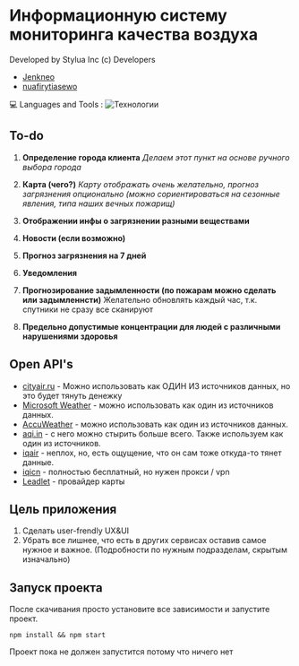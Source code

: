 
# Информационную систему мониторинга качества воздуха

Developed by Stylua Inc (c) Developers

-   [Jenkneo](https://github.com/Jenkneo)
-   [nuafirytiasewo](https://github.com/nuafirytiasewo)

💻 Languages and Tools : ![Технологии](https://skillicons.dev/icons?i=js,html,css,react)


## To-do

1. **Определение города клиента** 
 *Делаем этот пункт на основе ручного выбора города*

2. **Карта (чего?)**
	*Карту отображать очень желательно, прогноз загрязнения опционально (можно сориентироваться на сезонные явления, типа наших вечных пожарищ)*

3. **Отображении инфы о загрязнении разными веществами**

4. **Новости (если возможно)**


5. **Прогноз загрязнения на 7 дней**

6. **Уведомления**

8. **Прогнозирование задымленности (по пожарам можно сделать или задымленнсти)**
	Желательно обновлять каждый час, т.к. спутники не сразу все сканируют
	
9. **Предельно допустимые концентрации для людей с различными нарушениями здоровья**

## Open API's
- [cityair.ru](https://cityair.ru/ru/software/) - Можно использовать как ОДИН ИЗ источников данных, но это будет тянуть денежку
- [Microsoft Weather](https://learn.microsoft.com/ru-ru/rest/api/maps/weather/get-current-air-quality?view=rest-maps-2024-04-01&viewFallbackFrom=rest-maps-2023-06-01&tabs=HTTP) - можно использовать как один из источников данных.
- [AccuWeather](https://www.accuweather.com/ru/ru/moscow/294021/weather-forecast/294021) - можно использовать как один из источников данных.
- [aqi.in](https://www.aqi.in/ru/dashboard/russia) - с него можно стырить больше всего. Также используем как один из источников.
- [iqair](https://www.iqair.com/ru/) - неплох, но, есть ощущение, что он сам тоже откуда-то тянет данные.
- [iqicn](https://aqicn.org/here/ru/) - полностью бесплатный, но нужен прокси / vpn 
- [Leadlet](https://leafletjs.com/) - провайдер карты

## Цель приложения
1. Сделать user-frendly UX&UI
2. Убрать все лишнее, что есть в других сервисах оставив самое нужное и важное. (Подробности по нужным подразделам, скрытым изначально)



## Запуск проекта

После скачивания просто установите все зависимости и запустите проект.

    npm install && npm start

Проект пока не должен запустится потому что ничего нет
